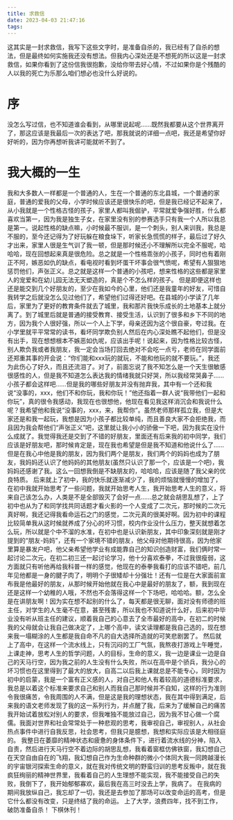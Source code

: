 ```yaml
---
title: 求救信
date: 2023-04-03 21:47:16
tags:
---
```


这其实是一封求救信，我写下这些文字时，是准备自杀的，我已经有了自杀的想法，但是最终如何实施我还没有想法。但我内心深处还是不想死的所以这是一封求救信，如果你看到了这份信我很抱歉，没给你带去好心情，不过如果你是个残酷的人以我的死亡为乐那么咱们想必也没什么好说的。

<!--more-->

# 序

没怎么写过信，也不知道谁会看到，从哪里说起呢……既然我都要从这个世界离开了，那这应该是我最后一次的表达了吧，那我就说的详细一点吧，我还是希望你好好听的，因为你再想听我讲可能就听不到了。

# 我大概的一生

我和大多数人一样都是一个普通的人，生在一个普通的东北县城，一个普通的家庭，普通的爱我的父母，小学时候应该还是很快乐的吧，但是我已经记不起来了，从小我就是一个性格古怪的孩子，家里人都叫我倔驴，平常就爱争强好胜，什么都喜欢当第一，因为我是独生子女，在家里没有别的参赛选手只有我一个人所以我总是第一。说起性格的缺点嘛，小时候最不服训，是一个刺头，别人来训我，我总是不服的，至今还记得为了好玩躲在粮食垛下，听家长急慌慌的样子，最后过了好久才出来，家里人很是生气训了我一顿，但是那时候还小不理解所以完全不服呢，哈哈哈，现在回想起来真是很危险。总之就是一个性格乖张的小孩子，同时也有着刚正不阿，嫉恶如仇的缺点，看电视时看到坏蛋干坏事会很气愤呢，希望有人狠狠地惩罚他们，声张正义。总之就是这样一个普通的小孩吧，想来性格的这些都是家里人的宠爱和在幼儿园无法无天塑造的，真是个不怎么样的孩子。
但是即便这样也还是能交到几个好朋友的，至少在我如今的心里，他们还是我童年的好友，可惜自我转学之后就没怎么见过他们了，希望他们过得还好吧。在县城的小学读了几年后，家里为了更好的教育条件就去了城里，我和那片我快乐成长的土地基本上就分离了。到了城里后就是普通的接受教育、接受生活，认识到了很多和乡下不同的地方，因为我个人很好强，所以一个人上下学，母亲还因为这个很自豪，夸过我。在小学里就平平常常的读书，看坏同学欺负别人然后在内心深处瞧不起他们，但是没有出手，现在想想根本不嫉恶如仇呢，应该出手呢！说起来，因为性格比较古怪，别人欺负我或者我朋友，我一定会当场打回去绝对不会吃一点亏，老师在同学面前还郑重其事的开会说：“你们能和xxx玩的就玩，不能和他玩的就不要玩。”，我还为此伤心了好久，而且还流泪了。对了，前面忘说了我不知怎么是一个天生很敏感很感性的人，但是我不知道怎么表达我的情绪我就只好哭，所以我经常哭鼻子……小孩子都会这样吧……但是我的哪些好朋友并没有抛弃我，其中有一个还和我说“没事的，xxx，他们不和你玩，我和你玩！”他还指着一群人说“我带他们一起和你玩”，真的很令我感动，我现在也很想他，他现在看见我这样消沉会和我说什么呢？我希望他和我说“没事的，xxx，来，我帮你”。虽然老师那样孤立我，但是大家还是和我一起玩，我想是因为小孩子都比较单纯，而且善良大家不会拒绝我，而且因为我会帮他们“声张正义”吧，这里就让我小小的骄傲一下吧，因为我实在没什么成就了。我觉得我还是交到了不错的好朋友，里面还有后来我的初中同学，我们应该是好朋友吧，那时候肯定是，现在我也希望是但是我不知道和他说什么了……但是在我心中他是我的朋友，因为我们两个是朋友，我们两个的妈妈也成为了朋友，我妈妈还认识了他妈妈的其他朋友(虽然只认识了那一个，应该是一个吧)，我妈妈还感谢了我。这么一回想我倒是不缺朋友的，哈哈哈，应该是随了我父亲的优良特质。
后来就上了初中，我的快乐就逐渐减少了，我的烦恼就慢慢的增加了，在初中我就开始思考了一些问题，我就开始思考人生，我开始思考人生的意义，将来自己该怎么办，人类是不是全部毁灭了会好一点……总之就会胡思乱想了，上了初中也从为了和同学找共同话题才看火影的一个人变成了二次元，那时候的二次元真好啊，我还记得我看命运石之门的感觉，二次元真的很美好啊。因为初中的课程比较简单我从这时候就养成了分心的坏习惯，校内作业没什么压力，整天就想着怎么玩，所以就是个中不溜的水准，在初中也是认识新朋友，其中印象深刻就是刚才提到的“朋友-妈妈”，还有一个家境不错的朋友，他父母对他期待很高，因为他家里算是暴发户吧，他父亲希望他学业有成能靠自己的知识创造财富，我们俩时常一起讨论二次元，在初二初三还一起讨论学习，他十分喜欢泰拳，不过我很瘦弱，这方面就只有听他再给我科普一样的感觉，他现在的泰拳我看打的应该不错吧，前几年见他都是一身的腱子肉了，明明个子很矮却十分强壮！还有一位是在大家面前宣布我是他最好的朋友，从那时候开始他就在我心中是最好的朋友了，额，我到现在还是这样一个幼稚的人哦，不然也不会落得这样一个下场吧，哈哈哈。额，怎么全是在讲朋友啊！因为实在想不起别的什么了，每天都是很无聊，面对没有师德的班主任，对学生的人生毫不在意，甚至残害，所以我也不知道说什么好，后来初中毕业没有听从班主任的建议，顺着我自己的心意去了全市最好的高中，在初二的时候我的父母就会让我自己做决定了，上哪个高中，读文读理都是我自己选的，现在想来我一塌糊涂的人生都是我自命不凡的自大选择所造就的可笑悲剧罢了。
然后就上了高中，在这样一个流水线上，只有沉闷的工厂气氛，我熬夜打游戏上午睡觉，上课走神，思考人生的哲学问题，人的目标，生命的意义，我一边是课业一边是自己的天马行空，因为我之前的人生没有什么失败，所以在高中是个骄兵，我分心的坏习惯也在这里得到了最大的放大，自高二以后我上课就总是不能专心，同时因为初中的启蒙，我是一个富有正义感的人，对自己和他人有着较高的道德标准要求，我总是以着这个标准来要求自己和别人而我自己那时候并不自知，这样的行为准则令我很痛苦，令我周围的人不满，但是这是我的理想状态，我在其中得到满足，后来我的语文老师发现了我的这一系列行为，并点醒了我，后来为了缓解自己的痛苦我开始试着放松对别人的要求，但我唯独不能放过自己，因为我不甘心做一个腐儒。我面对世界和社会常常处于一种悲观的思考，我审视自己，审视别人，从社会热点事件中进行自我反思，社会思考，但我只是臆想，我想和实际应该是大相径庭的。
我整日在萎靡的精神状态和疲惫的身体条件下，进行着流水线的分神，陷入自责，然后进行天马行空不着边际的胡思乱想，我看着窗框仿佛铁窗，我幻想自己在天空自由自在的飞翔，我幻想自己作为生命种群的微小个体同大我一同跨越漫长的宇宙银河探索生命的意义，就在我对传统文明的野蛮归训的思考反叛中，就在我疯狂绚丽的精神世界里，我看着自己的人生理想不能实现，我不能接受自己的失败，我倒下了，我开始郁郁寡欢，最后我在高三时没去上学，我病了。
在我病的期间我放纵自己，我忘却了一切，我还是去参加了那场可以改变命运的高考，但是它什么都没有改变，只是终结了我的命运。
上了大学，浪费四年，找不到工作，破防准备自杀！
下棋休刊！